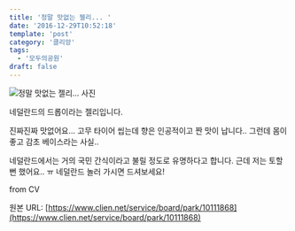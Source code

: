 ```yaml
---
title: '정말 맛없는 젤리... '
date: '2016-12-29T10:52:18'
template: 'post'
category: '클리앙'
tags: 
  - '모두의공원'
draft: false
---
```


![정말 맛없는 젤리...  사진](https://cdn.clien.net/web/api/file/F01/5421838/b5d729a92b82456e8c9.PNG?w=780&h=30000)

네덜란드의 드롭이라는 젤리입니다.  
  
진짜진짜 맛없어요... 고무 타이어 씹는데 향은 인공적이고 짠 맛이 납니다.. 그런데 몸이 좋고 감초 베이스라는 사실..  
  
네덜란드에서는 거의 국민 간식이라고 불릴 정도로 유명하다고 합니다. 근데 저는 토할 뻔 했어요.. ㅠ 네덜란드 놀러 가시면 드셔보세요!  
  
from CV

원본 URL: [https://www.clien.net/service/board/park/10111868](https://www.clien.net/service/board/park/10111868)
